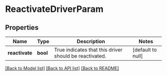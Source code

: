 # ReactivateDriverParam

## Properties
Name | Type | Description | Notes
------------ | ------------- | ------------- | -------------
**reactivate** | **bool** | True indicates that this driver should be reactivated. | [default to null]

[[Back to Model list]](../README.md#documentation-for-models) [[Back to API list]](../README.md#documentation-for-api-endpoints) [[Back to README]](../README.md)


